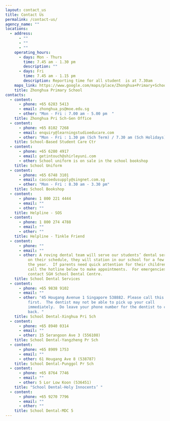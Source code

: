 ```yaml
---
layout: contact_us
title: Contact Us
permalink: /contact-us/
agency_name: ""
locations:
  - address:
      - ""
      - ""
      - ""
    operating_hours:
      - days: Mon - Thurs
        time: 7.45 am - 1.30 pm
        description: ""
      - days: Fri
        time: 7.45 am - 1.15 pm
        description: Reporting time for all student  is at 7.30am
    maps_link: https://www.google.com/maps/place/Zhonghua+Primary+School/@1.3598531,103.8695741,17z/data=!3m2!4b1!5s0x31da17aa2967fb09:0xcf3121e3b5fa38f6!4m6!3m5!1s0x31da17aa39517ac9:0xec3925b798d00a36!8m2!3d1.3598531!4d103.8695741!16s%2Fg%2F1tg29_yk
    title: Zhonghua Primary School
contacts:
  - content:
      - phone: +65 6283 5413
      - email: zhonghua_ps@moe.edu.sg
      - other: "Mon - Fri : 7.00 am - 5.00 pm  "
    title: Zhonghua Pri Sch-Gen Office
  - content:
      - phone: +65 8102 7268
      - email: enquiry@learningstudioeducare.com
      - other: "Mon - Fri : 1.30 pm (Sch Term) / 7.30 am (Sch Holidays) - 7.00 pm"
    title: School-Based Student Care Ctr
  - content:
      - phone: +65 6280 4917
      - email: getintouch@shirleyuni.com
      - other: School uniform is on sale in the school bookshop
    title: School Uniform
  - content:
      - phone: +65 6748 3101
      - email: cascoedusupply@singnet.com.sg
      - other: "Mon - Fri : 8.30 am - 3.30 pm"
    title: School Bookshop
  - content:
      - phone: 1 800 221 4444
      - email: ""
      - other: ""
    title: Helpline - SOS
  - content:
      - phone: 1 800 274 4788
      - email: ""
      - other: ""
    title: Helpline - Tinkle Friend
  - content:
      - phone: ""
      - email: ""
      - other: A roving dental team will serve our students’ dental service.  Depending
          on their schedule, they will station in our school for a few months in
          the year.  If parents need quick attention for their children, please
          call the hotline below to make appointments.  For emergencies, please
          contact SGH School Dental Centre.
    title: School Dental Services
  - content:
      - phone: +65 9838 9102
      - email: ""
      - other: "45 Hougang Avenue 1 Singapore 538882. Please call this number
          first.  The dentist may not be able to pick up your call
          immediately.  Do leave your phone number for the dentist to call you
          back. "
    title: School Dental-Xinghua Pri Sch
  - content:
      - phone: +65 8940 0314
      - email: ""
      - other: 15 Serangoon Ave 3 (556108)
    title: School Dental-Yangzheng Pr Sch
  - content:
      - phone: +65 8909 1753
      - email: ""
      - other: 61 Hougang Ave 8 (538787)
    title: School Dental-Punggol Pr Sch
  - content:
      - phone: +65 8764 7746
      - email: ""
      - other: 5 Lor Low Koon (536451)
    title: "School Dental-Holy Innocents’ "
  - content:
      - phone: +65 9270 7796
      - email: ""
      - other: ""
    title: School Dental-MDC 5
---
```

